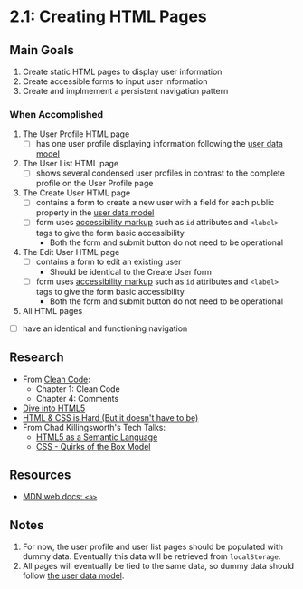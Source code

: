 # 2.1: Creating HTML Pages

## Main Goals
1. Create static HTML pages to display user information
2. Create accessible forms to input user information
3. Create and implmement a persistent navigation pattern

### When Accomplished
1. The User Profile HTML page
    - [ ] has one user profile displaying information following the [user data model](https://github.com/Banno/ux-intern-onboarding/blob/master/resources/specs/localStorage-api-spec.md#the-user-model)
2. The User List HTML page
    - [ ] shows several condensed user profiles in contrast to the complete profile on the User Profile page
3. The Create User HTML page
    - [ ] contains a form to create a new user with a field for each public property in the [user data model](https://github.com/Banno/ux-intern-onboarding/blob/master/resources/specs/localStorage-api-spec.md#the-user-model)
    - [ ] form uses [accessibility markup](http://www.washington.edu/accessibility/checklist/forms/) such as `id` attributes and `<label>` tags to give the form basic accessibility
      - Both the form and submit button do not need to be operational
4. The Edit User HTML page
    - [ ] contains a form to edit an existing user
        - Should be identical to the Create User form
    - [ ] form uses [accessibility markup](http://www.washington.edu/accessibility/checklist/forms/) such as `id` attributes and `<label>` tags to give the form basic accessibility
        - Both the form and submit button do not need to be operational
5. All HTML pages
  - [ ] have an identical and functioning navigation

## Research

- From [Clean Code](https://drive.google.com/a/banno.com/file/d/0Bwz8B78G4U8BLVltUDV4R0VPdTg/view):
  - Chapter 1: Clean Code
  - Chapter 4: Comments
- [Dive into HTML5](http://diveintohtml5.info/semantics.html)
- [HTML & CSS is Hard (But it doesn't have to be)](https://internetingishard.com/html-and-css/)
- From Chad Killingsworth's Tech Talks:
  - [HTML5 as a Semantic Language](https://youtu.be/OJsFiCQ-d1I)
  - [CSS - Quirks of the Box Model](https://youtu.be/sQY7ZLXCZlk)

## Resources
  - [MDN web docs: `<a>`](https://developer.mozilla.org/en-US/docs/Web/HTML/Element/a)

## Notes
1. For now, the user profile and user list pages should be populated with dummy data. Eventually this data will be retrieved from `localStorage`.
2. All pages will eventually be tied to the same data, so dummy data should follow [the user data model](https://github.com/Banno/ux-intern-onboarding/blob/master/resources/specs/localStorage-api-spec.md#the-user-model).
